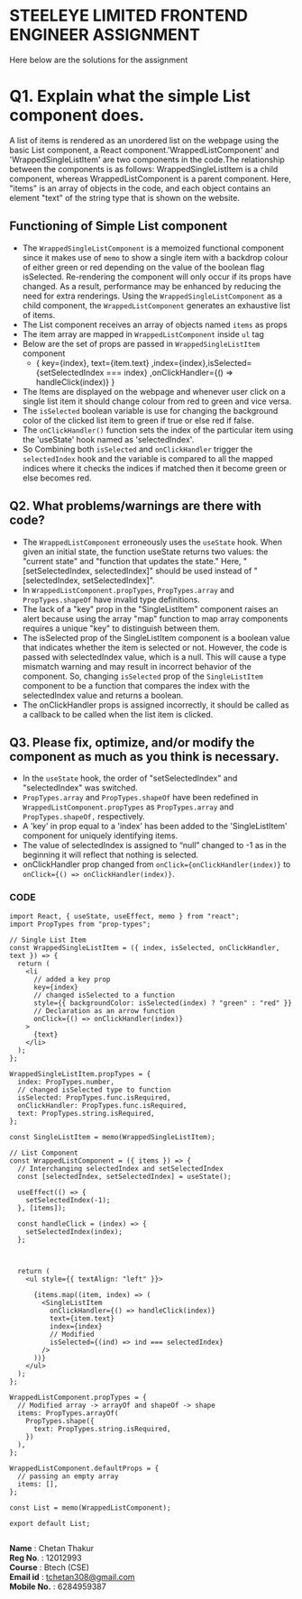 #  STEELEYE LIMITED FRONTEND ENGINEER ASSIGNMENT
Here below are the solutions for the assignment

# Q1. Explain what the simple List component does.

A list of items is rendered as an unordered list on the webpage using the basic List component, a React component.'WrappedListComponent' and 'WrappedSingleListItem' are two components in the code.The relationship between the components is as follows: WrappedSingleListItem is a child component, whereas WrappedListComponent is a parent component. Here, "items" is an array of objects in the code, and each object contains an element "text" of the string type that is shown on the website.

## Functioning of Simple List component ##

* The `WrappedSingleListComponent` is a memoized functional component since it makes use of `memo` to show a single item with a backdrop colour of either green or red depending on the value of the boolean flag isSelected.
Re-rendering the component will only occur if its props have changed. As a result, performance may be enhanced by reducing the need for extra renderings. Using the `WrappedSingleListComponent` as a child component, the `WrappedListComponent` generates an exhaustive list of items.
* The List component receives an array of objects named `items` as props 
* The item array are mapped in `WrappedListComponent` inside `ul` tag
* Below are the set of props are passed in `WrappedSingleListItem` component 
    * { key={index}, text={item.text} ,index={index},isSelected={setSelectedIndex === index} ,onClickHandler={() => handleClick(index)} }
* The Items are displayed on the webpage and whenever user click on a single list item it should change colour from red to green and vice versa.
* The `isSelected` boolean variable is use for changing the background color of the clicked list item to green if true or else red if false.
* The `onClickHandler()` function sets the index of the particular item using the 'useState' hook named as 'selectedIndex'.
* So Combining both `isSelected` and `onClickHandler` trigger the `selectedIndex` hook and the  variable is compared to all the mapped indices where it checks the indices if matched then it become green or else becomes red.


## Q2. What problems/warnings are there with code? ##

* The `WrappedListComponent` erroneously uses the `useState` hook. When given an initial state, the function useState returns two values: the "current state" and "function that updates the state." Here, "[setSelectedIndex, selectedIndex]" should be used instead of "[selectedIndex, setSelectedIndex]".
* In `WrappedListComponent.propTypes`, `PropTypes.array` and `PropTypes.shapeOf` have invalid type definitions.
* The lack of a "key" prop in the "SingleListItem" component raises an alert because using the array "map" function to map array components requires a unique "key" to distinguish between them.
* The isSelected prop of the SingleListItem component is a boolean value that indicates whether the item is selected or not. However, the code is passed with  selectedIndex value, which is a  null. This will cause a type mismatch warning and may result in incorrect behavior of the component. So, changing `isSelected` prop of the `SingleListItem` component to be a function that compares the index with the selectedIndex value and returns a boolean.
* The onClickHandler props is assigned incorrectly, it should be called as a callback to be called when the list item is clicked.

## Q3. Please fix, optimize, and/or modify the component as much as you think is necessary. ##

* In the `useState` hook, the order of "setSelectedIndex" and "selectedIndex" was switched.
* `PropTypes.array` and `PropTypes.shapeOf` have been redefined in `WrappedListComponent.propTypes` as `PropTypes.array` and `PropTypes.shapeOf,` respectively.
* A 'key' in prop equal to a 'index' has been added to the 'SingleListItem' component for uniquely identifying items.
* The value of selectedIndex is assigned to “null” changed to -1 as in the beginning it will reflect that nothing is selected.
* onClickHandler prop changed from `onClick={onClickHandler(index)}` to  `onClick={() => onClickHandler(index)}`.

### CODE ###

```
import React, { useState, useEffect, memo } from "react";
import PropTypes from "prop-types";

// Single List Item
const WrappedSingleListItem = ({ index, isSelected, onClickHandler, text }) => {
  return (
    <li
      // added a key prop
      key={index}
      // changed isSelected to a function
      style={{ backgroundColor: isSelected(index) ? "green" : "red" }}
      // Declaration as an arrow function 
      onClick={() => onClickHandler(index)}
    >
      {text}
    </li>
  );
};

WrappedSingleListItem.propTypes = {
  index: PropTypes.number,
  // changed isSelected type to function
  isSelected: PropTypes.func.isRequired,
  onClickHandler: PropTypes.func.isRequired,
  text: PropTypes.string.isRequired,
};

const SingleListItem = memo(WrappedSingleListItem);

// List Component
const WrappedListComponent = ({ items }) => {
  // Interchanging selectedIndex and setSelectedIndex 
  const [selectedIndex, setSelectedIndex] = useState();

  useEffect(() => {
    setSelectedIndex(-1);
  }, [items]);

  const handleClick = (index) => {
    setSelectedIndex(index);
  };



  return (
    <ul style={{ textAlign: "left" }}>

      {items.map((item, index) => (
        <SingleListItem
          onClickHandler={() => handleClick(index)}
          text={item.text}
          index={index}
          // Modified
          isSelected={(ind) => ind === selectedIndex}
        />
      ))}
    </ul>
  );
};

WrappedListComponent.propTypes = {
  // Modified array -> arrayOf and shapeOf -> shape
  items: PropTypes.arrayOf(
    PropTypes.shape({
      text: PropTypes.string.isRequired,
    })
  ),
};

WrappedListComponent.defaultProps = {
  // passing an empty array
  items: [],
};

const List = memo(WrappedListComponent);

export default List;


```

**Name** : Chetan Thakur <br/>
**Reg No**. : 12012993 <br/>
**Course** : Btech (CSE) <br/>
**Email id** : tchetan308@gmail.com <br/>
**Mobile No.** : 6284959387 <br/>
